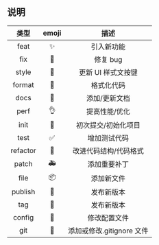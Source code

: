 ## 说明


|   类型   | emoji |           描述            |
| :------: | :--: | :-----------------------: |
|   feat   |  ✨  |        引入新功能         |
|   fix    |  🐛  |         修复 bug          |
|  style   |  💄  |    更新 UI 样式文按键     |
|  format  |  🥚  |        格式化代码         |
|   docs   |  📝  |       添加/更新文档       |
|   perf   |  👌  |       提高性能/优化       |
|   init   |  🎉  |    初次提交/初始化项目    |
|   test   |  ✅  |       增加测试代码        |
| refactor |  🎨  |   改进代码结构/代码格式   |
|  patch   |  🚑  |       添加重要补丁        |
|   file   |  📦  |        添加新文件         |
| publish  |  🚀  |        发布新版本         |
|   tag    |  📌  |        发布新版本         |
|  config  |  🔧  |       修改配置文件        |
|   git    |  🙈  | 添加或修改.gitignore 文件 |

